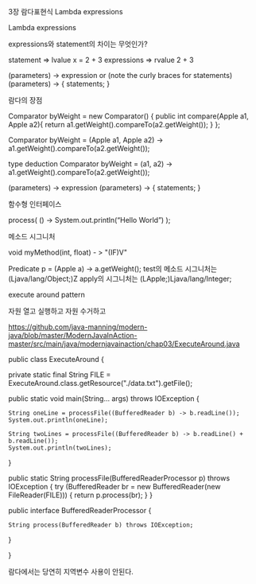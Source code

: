 3장 람다표현식 Lambda expressions


Lambda expressions

expressions와 statement의 차이는 무엇인가?

statement => lvalue
x = 2 + 3
expressions => rvalue
2 + 3

(parameters) -> expression
or (note the curly braces for statements)
(parameters) -> { statements; }



람다의 장점

Comparator<Apple> byWeight = new Comparator<Apple>() {
public int compare(Apple a1, Apple a2){
return a1.getWeight().compareTo(a2.getWeight());
}
};

Comparator<Apple> byWeight =
(Apple a1, Apple a2) -> a1.getWeight().compareTo(a2.getWeight());


type deduction
Comparator<Apple> byWeight =
(a1, a2) -> a1.getWeight().compareTo(a2.getWeight());

(parameters) -> expression
(parameters) -> { statements; }

함수형 인터페이스

process( () -> System.out.println(“Hello World”) );

메소드 시그니처

void myMethod(int, float) - > "(IF)V"

Predicate<Apple> p = (Apple a) -> a.getWeight();
test의 메소드 시그니처는  (Ljava/lang/Object;)Z
apply의 시그니처는 (LApple;)Ljava/lang/Integer;



execute around pattern

자원 열고 실행하고 자원 수거하고

https://github.com/java-manning/modern-java/blob/master/ModernJavaInAction-master/src/main/java/modernjavainaction/chap03/ExecuteAround.java


public class ExecuteAround {

private static final String FILE = ExecuteAround.class.getResource("./data.txt").getFile();

public static void main(String... args) throws IOException {

    String oneLine = processFile((BufferedReader b) -> b.readLine());
    System.out.println(oneLine);

    String twoLines = processFile((BufferedReader b) -> b.readLine() + b.readLine());
    System.out.println(twoLines);
}


public static String processFile(BufferedReaderProcessor p) throws IOException {
try (BufferedReader br = new BufferedReader(new FileReader(FILE))) {
return p.process(br);
}
}

public interface BufferedReaderProcessor {

    String process(BufferedReader b) throws IOException;

}

}

람다에서는 당연히 지역변수 사용이 안된다.

